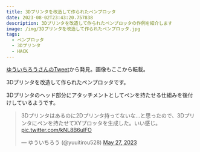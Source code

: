 ```yaml
---
title: 3Dプリンタを改造して作られたペンプロッタ
date: 2023-08-02T23:43:20.757838
description: 3Dプリンタを改造して作られたペンプロッタの作例を紹介します
image: /img/3Dプリンタを改造して作られたペンプロッタ.jpg
tags:
  - ペンプロッタ
  - 3Dプリンタ
  - HACK
---
```

[ゆういちろうさんのTweet](https://twitter.com/yuuitirou528/status/1662403885263388673)から発見。画像もここから転載。

3Dプリンタを改造して作られたペンプロッタです。

3Dプリンタのヘッド部分にアタッチメントとしてペンを持たせる仕組みを後付けしているようです。

<blockquote class="twitter-tweet"><p lang="ja" dir="ltr">3Dプリンタはあるのに2Dプリンタ持ってないな…と思ったので、3Dプリンタにペンを持たせてXYプロッタを生成した。いい感じ。 <a href="https://t.co/kNL8B6ulFO">pic.twitter.com/kNL8B6ulFO</a></p>&mdash; ゆういちろう (@yuuitirou528) <a href="https://twitter.com/yuuitirou528/status/1662403885263388673?ref_src=twsrc%5Etfw">May 27, 2023</a></blockquote>
<script async src="https://platform.twitter.com/widgets.js" charset="utf-8"></script>



